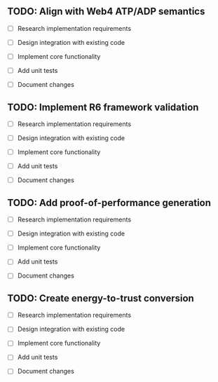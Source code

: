 
## TODO: Align with Web4 ATP/ADP semantics
- [ ] Research implementation requirements
- [ ] Design integration with existing code
- [ ] Implement core functionality
- [ ] Add unit tests
- [ ] Document changes


## TODO: Implement R6 framework validation
- [ ] Research implementation requirements
- [ ] Design integration with existing code
- [ ] Implement core functionality
- [ ] Add unit tests
- [ ] Document changes


## TODO: Add proof-of-performance generation
- [ ] Research implementation requirements
- [ ] Design integration with existing code
- [ ] Implement core functionality
- [ ] Add unit tests
- [ ] Document changes


## TODO: Create energy-to-trust conversion
- [ ] Research implementation requirements
- [ ] Design integration with existing code
- [ ] Implement core functionality
- [ ] Add unit tests
- [ ] Document changes

